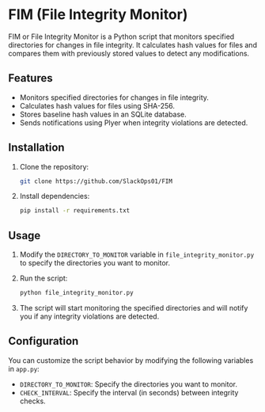 # FIM (File Integrity Monitor)

FIM or File Integrity Monitor is a Python script that monitors specified directories for changes in file integrity. It calculates hash values for files and compares them with previously stored values to detect any modifications.

## Features

- Monitors specified directories for changes in file integrity.
- Calculates hash values for files using SHA-256.
- Stores baseline hash values in an SQLite database.
- Sends notifications using Plyer when integrity violations are detected.

## Installation

1. Clone the repository:

    ```bash
    git clone https://github.com/SlackOps01/FIM
    ```

2. Install dependencies:

    ```bash
    pip install -r requirements.txt
    ```

## Usage

1. Modify the `DIRECTORY_TO_MONITOR` variable in `file_integrity_monitor.py` to specify the directories you want to monitor.

2. Run the script:

    ```bash
    python file_integrity_monitor.py
    ```

3. The script will start monitoring the specified directories and will notify you if any integrity violations are detected.

## Configuration

You can customize the script behavior by modifying the following variables in `app.py`:

- `DIRECTORY_TO_MONITOR`: Specify the directories you want to monitor.
- `CHECK_INTERVAL`: Specify the interval (in seconds) between integrity checks.

